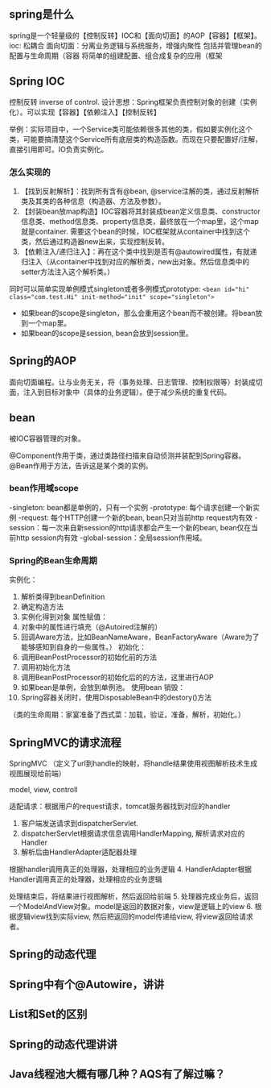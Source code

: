## spring是什么

spring是一个轻量级的【控制反转】IOC和【面向切面】的AOP【容器】【框架】。
    ioc: 松耦合
    面向切面：分离业务逻辑与系统服务，增强内聚性
    包括并管理bean的配置与生命周期（容器
    将简单的组建配置、组合成复杂的应用（框架

## Spring IOC

控制反转 inverse of control. 设计思想：Spring框架负责控制对象的创建（实例化）。可以实现【容器】【依赖注入】【控制反转】

举例：实际项目中，一个Service类可能依赖很多其他的类，假如要实例化这个类，可能要搞清楚这个Service所有底层类的构造函数。而现在只要配置好/注解，直接引用即可。IO负责实例化。


### 怎么实现的

1. 【找到反射解析】：找到所有含有@bean, @service注解的类，通过反射解析类及其类的各种信息（构造器、方法及参数）。
2. 【封装bean放map构造】IOC容器将其封装成bean定义信息类、constructor信息类、method信息类、property信息类，最终放在一个map里，这个map就是container. 需要这个bean的时候，IOC框架就从container中找到这个类，然后通过构造器new出来，实现控制反转。
3. 【依赖注入/递归注入】：再在这个类中找到是否有@autowired属性，有就递归注入（从container中找到对应的解析类，new出对象。然后信息类中的setter方法注入这个解析类。）


同时可以简单实现单例模式singleton或者多例模式prototype:
`<bean id="hi" class="com.test.Hi" init-method="init" scope="singleton">`
- 如果bean的scope是singleton，那么会重用这个bean而不被创建。将bean放到一个map里。
- 如果bean的scope是session, bean会放到session里。


## Spring的AOP

面向切面编程。让与业务无关，将（事务处理、日志管理、控制权限等）封装成切面，注入到目标对象中（具体的业务逻辑）。便于减少系统的重复代码。

## bean

被IOC容器管理的对象。

@Component作用于类，通过类路径扫描来自动侦测并装配到Spring容器。@Bean作用于方法，告诉这是某个类的实例。


### bean作用域scope
-singleton: bean都是单例的，只有一个实例
-prototype: 每个请求创建一个新实例
-request: 每个HTTP创建一个新的bean, bean只对当前http request内有效
-session：每一次来自新session的http请求都会产生一个新的bean, bean仅在当前http session内有效
-global-session：全局session作用域。


### Spring的Bean生命周期

实例化：
1. 解析类得到beanDefinition
2. 确定构造方法
3. 实例化得到对象
属性赋值：
4. 对象中的属性进行填充（@Autoired注解的）
5. 回调Aware方法，比如BeanNameAware，BeanFactoryAware（Aware为了能够感知到自身的一些属性。）
初始化：
6. 调用BeanPostProcessor的初始化前的方法
7. 调用初始化方法
8. 调用BeanPostProcessor的初始化后的的方法，这里进行AOP
9. 如果bean是单例，会放到单例池。 使用bean
销毁：
10. Spring容器关闭时，使用DisposableBean中的destory()方法

（类的生命周期：家宴准备了西式菜：加载，验证，准备，解析，初始化。）


## SpringMVC的请求流程

SpringMVC （定义了url到handle的映射，将handle结果使用视图解析技术生成视图展现给前端）

model, view, controll

适配请求：根据用户的request请求，tomcat服务器找到对应的handler
1. 客户端发送请求到dispatcherServlet.
2. dispatcherServlet根据请求信息调用HandlerMapping, 解析请求对应的Handler
3. 解析后由HandlerAdapter适配器处理

根据handler调用真正的处理器，处理相应的业务逻辑
4. HandlerAdapter根据Handler调用真正的处理器，处理相应的业务逻辑

处理结束后，将结果进行视图解析，然后返回给前端
5. 处理器完成业务后，返回一个ModelAndView对象。model是返回的数据对象，view是逻辑上的view
6. 根据逻辑view找到实际view, 然后把返回的model传递给view, 将view返回给请求者。

## Spring的动态代理

## Spring中有个@Autowire，讲讲

## List和Set的区别

## Spring的动态代理讲讲

## Java线程池大概有哪几种？AQS有了解过嘛？